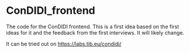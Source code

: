 # ConDIDI_frontend
The code for the ConDIDI frontend. This is a first idea based on the 
first ideas for it and the feedback from the first interviews. It will
likely change.

It can be tried out on https://labs.tib.eu/condidi/

